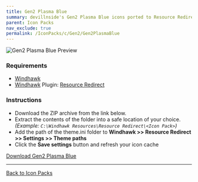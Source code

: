 ```yaml
---
title: Gen2 Plasma Blue
summary: devillnside's Gen2 Plasma Blue icons ported to Resource Redirect.
parent: Icon Packs
nav_exclude: true
permalink: /IconPacks/c/Gen2/Gen2PlasmaBlue
---
```


![Gen2 Plasma Blue Preview](https://gitlab.com/the-back-room/windhawk/resource-redirect/gen2-series/plasma-blue/-/raw/main/Extras/Preview.bmp)

### Requirements

- [Windhawk](https://windhawk.net/)
- [Windhawk](https://windhawk.net/) Plugin: [Resource Redirect](https://windhawk.net/mods/icon-resource-redirect)

### Instructions

 - Download the ZIP archive from the link below.
 - Extract the contents of the folder into a safe location of your choice. *(Example: `C:\Windhawk Resources\Resource Redirect\<Icon Pack>`)*
 - Add the path of the theme.ini folder to **Windhawk >> Resource Redirect >> Settings >> Theme paths**
 - Click the **Save settings** button and refresh your icon cache

<a href="https://gitlab.com/the-back-room/windhawk/resource-redirect/gen2-series/plasma-blue/-/archive/main/plasma-blue-main.zip" class="btn btn--primary btn--lg" target="_blank" rel="noopener noreferrer">Download Gen2 Plasma Blue</a>

---

<a href="/IconPacks" class="btn btn--secondary btn--sm">Back to Icon Packs</a>